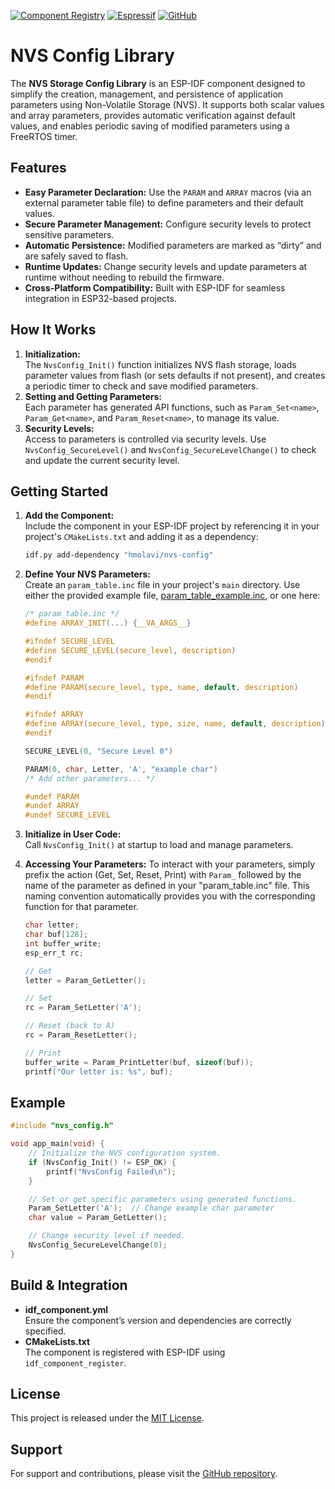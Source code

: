 [![Component Registry](https://components.espressif.com/components/hmolavi/nvs_config/badge.svg)](https://components.espressif.com/components/hmolavi/nvs_config) [![Espressif](https://img.shields.io/badge/Espressif-Components-blue.svg?style=flat-square)](https://components.espressif.com/components/hmolavi/nvs_config) [![GitHub](https://img.shields.io/badge/GitHub-hmolavi/nvs_config-blue.svg?style=flat-square)](https://github.com/hmolavi/nvs_config)

# NVS Config Library

The **NVS Storage Config Library** is an ESP-IDF component designed to simplify the creation, management, and persistence of application parameters using Non-Volatile Storage (NVS). It supports both scalar values and array parameters, provides automatic verification against default values, and enables periodic saving of modified parameters using a FreeRTOS timer.

## Features

- **Easy Parameter Declaration:** Use the `PARAM` and `ARRAY` macros (via an external parameter table file) to define parameters and their default values.
- **Secure Parameter Management:** Configure security levels to protect sensitive parameters.
- **Automatic Persistence:** Modified parameters are marked as “dirty” and are safely saved to flash.
- **Runtime Updates:** Change security levels and update parameters at runtime without needing to rebuild the firmware.
- **Cross-Platform Compatibility:** Built with ESP-IDF for seamless integration in ESP32-based projects.

## How It Works

1. **Initialization:**  
   The `NvsConfig_Init()` function initializes NVS flash storage, loads parameter values from flash (or sets defaults if not present), and creates a periodic timer to check and save modified parameters.
2. **Setting and Getting Parameters:**  
   Each parameter has generated API functions, such as `Param_Set<name>`, `Param_Get<name>`, and `Param_Reset<name>`, to manage its value.
3. **Security Levels:**  
   Access to parameters is controlled via security levels. Use `NvsConfig_SecureLevel()` and `NvsConfig_SecureLevelChange()` to check and update the current security level.

## Getting Started

1. **Add the Component:**  
   Include the component in your ESP-IDF project by referencing it in your project's `CMakeLists.txt` and adding it as a dependency:

   ```bash
   idf.py add-dependency "hmolavi/nvs-config"
   ```

2. **Define Your NVS Parameters:**  
   Create an `param_table.inc` file in your project's `main` directory. Use either the provided example file, [param_table_example.inc](param_table_example.inc), or one here:

   ```c
   /* param_table.inc */
   #define ARRAY_INIT(...) {__VA_ARGS__}

   #ifndef SECURE_LEVEL
   #define SECURE_LEVEL(secure_level, description)
   #endif

   #ifndef PARAM
   #define PARAM(secure_level, type, name, default, description)
   #endif

   #ifndef ARRAY
   #define ARRAY(secure_level, type, size, name, default, description)
   #endif

   SECURE_LEVEL(0, "Secure Level 0")

   PARAM(0, char, Letter, 'A', "example char")
   /* Add other parameters... */

   #undef PARAM
   #undef ARRAY
   #undef SECURE_LEVEL
   ```

3. **Initialize in User Code:**  
   Call `NvsConfig_Init()` at startup to load and manage parameters.

4. **Accessing Your Parameters:**
   To interact with your parameters, simply prefix the action (Get, Set, Reset, Print) with `Param_` followed by the name of the parameter as defined in your "param_table.inc" file. This naming convention automatically provides you with the corresponding function for that parameter.

   ```c
   char letter;
   char buf[128];
   int buffer_write;
   esp_err_t rc;

   // Get
   letter = Param_GetLetter();
   
   // Set
   rc = Param_SetLetter('A');
   
   // Reset (back to A)
   rc = Param_ResetLetter();
   
   // Print
   buffer_write = Param_PrintLetter(buf, sizeof(buf));
   printf("Our letter is: %s", buf);
   ```

## Example

```c
#include "nvs_config.h"

void app_main(void) {
    // Initialize the NVS configuration system.
    if (NvsConfig_Init() != ESP_OK) {
        printf("NvsConfig Failed\n");
    }

    // Set or get specific parameters using generated functions.
    Param_SetLetter('A');  // Change example char parameter
    char value = Param_GetLetter();

    // Change security level if needed.
    NvsConfig_SecureLevelChange(0);
}
```

## Build & Integration

- **idf_component.yml**  
  Ensure the component’s version and dependencies are correctly specified.
- **CMakeLists.txt**  
  The component is registered with ESP-IDF using `idf_component_register`.

## License

This project is released under the [MIT License](LICENSE).

## Support

For support and contributions, please visit the [GitHub repository](https://github.com/hmolavi/nvs_config).
